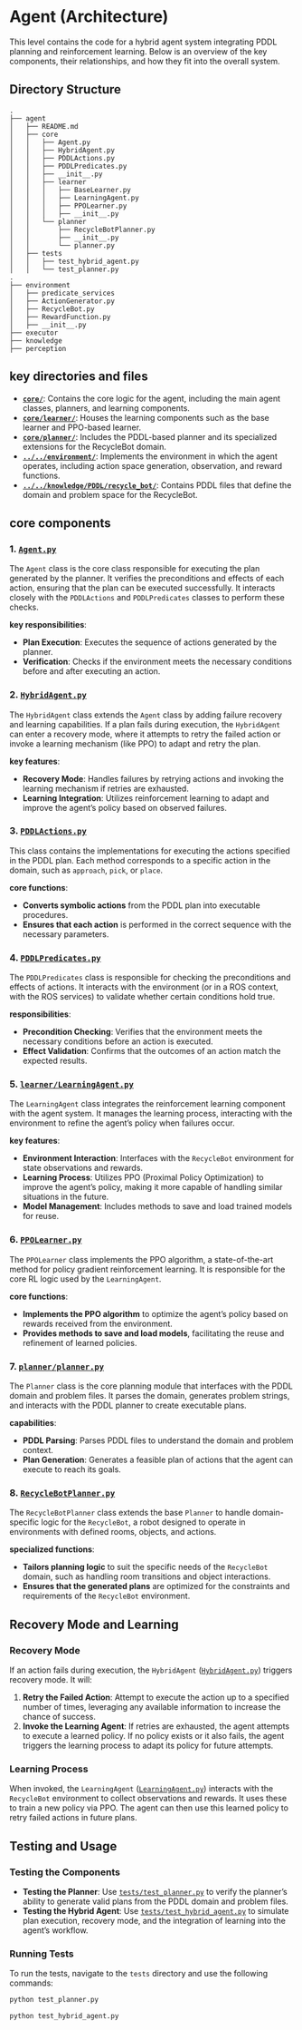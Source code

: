 # Agent (Architecture)

This level contains the code for a hybrid agent system integrating PDDL planning and reinforcement learning. Below is an overview of the key components, their relationships, and how they fit into the overall system.

## Directory Structure

```
.
├── agent
│   ├── README.md
│   ├── core
│   │   ├── Agent.py
│   │   ├── HybridAgent.py
│   │   ├── PDDLActions.py
│   │   ├── PDDLPredicates.py
│   │   ├── __init__.py
│   │   ├── learner
│   │   │   ├── BaseLearner.py
│   │   │   ├── LearningAgent.py
│   │   │   ├── PPOLearner.py
│   │   │   ├── __init__.py
│   │   └── planner
│   │       ├── RecycleBotPlanner.py
│   │       ├── __init__.py
│   │       └── planner.py
│   ├── tests
│   │   ├── test_hybrid_agent.py
│   │   └── test_planner.py
.
├── environment
│   ├── predicate_services
│   ├── ActionGenerator.py
│   ├── RecycleBot.py
│   ├── RewardFunction.py
│   ├── __init__.py
├── executor
├── knowledge
├── perception

```

## key directories and files

- **[`core/`](core/)**: Contains the core logic for the agent, including the main agent classes, planners, and learning components.
- **[`core/learner/`](core/learner/)**: Houses the learning components such as the base learner and PPO-based learner.
- **[`core/planner/`](core/planner/)**: Includes the PDDL-based planner and its specialized extensions for the RecycleBot domain.
- **[`../../environment/`](../../environment/)**: Implements the environment in which the agent operates, including action space generation, observation, and reward functions.
- **[`../../knowledge/PDDL/recycle_bot/`](../../knowledge/PDDL/recycle_bot/)**: Contains PDDL files that define the domain and problem space for the RecycleBot.

## core components

### 1. [`Agent.py`](core/Agent.py)

The `Agent` class is the core class responsible for executing the plan generated by the planner. It verifies the preconditions and effects of each action, ensuring that the plan can be executed successfully. It interacts closely with the `PDDLActions` and `PDDLPredicates` classes to perform these checks.

**key responsibilities**:
- **Plan Execution**: Executes the sequence of actions generated by the planner.
- **Verification**: Checks if the environment meets the necessary conditions before and after executing an action.

### 2. [`HybridAgent.py`](core/HybridAgent.py)

The `HybridAgent` class extends the `Agent` class by adding failure recovery and learning capabilities. If a plan fails during execution, the `HybridAgent` can enter a recovery mode, where it attempts to retry the failed action or invoke a learning mechanism (like PPO) to adapt and retry the plan.

**key features**:
- **Recovery Mode**: Handles failures by retrying actions and invoking the learning mechanism if retries are exhausted.
- **Learning Integration**: Utilizes reinforcement learning to adapt and improve the agent’s policy based on observed failures.

### 3. [`PDDLActions.py`](core/PDDLActions.py)

This class contains the implementations for executing the actions specified in the PDDL plan. Each method corresponds to a specific action in the domain, such as `approach`, `pick`, or `place`.

**core functions**:
- **Converts symbolic actions** from the PDDL plan into executable procedures.
- **Ensures that each action** is performed in the correct sequence with the necessary parameters.

### 4. [`PDDLPredicates.py`](core/PDDLPredicates.py)

The `PDDLPredicates` class is responsible for checking the preconditions and effects of actions. It interacts with the environment (or in a ROS context, with the ROS services) to validate whether certain conditions hold true.

**responsibilities**:
- **Precondition Checking**: Verifies that the environment meets the necessary conditions before an action is executed.
- **Effect Validation**: Confirms that the outcomes of an action match the expected results.

### 5. [`learner/LearningAgent.py`](core/learner/LearningAgent.py)

The `LearningAgent` class integrates the reinforcement learning component with the agent system. It manages the learning process, interacting with the environment to refine the agent’s policy when failures occur.

**key features**:
- **Environment Interaction**: Interfaces with the `RecycleBot` environment for state observations and rewards.
- **Learning Process**: Utilizes PPO (Proximal Policy Optimization) to improve the agent’s policy, making it more capable of handling similar situations in the future.
- **Model Management**: Includes methods to save and load trained models for reuse.

### 6. [`PPOLearner.py`](core/learner/PPOLearner.py)

The `PPOLearner` class implements the PPO algorithm, a state-of-the-art method for policy gradient reinforcement learning. It is responsible for the core RL logic used by the `LearningAgent`.

**core functions**:
- **Implements the PPO algorithm** to optimize the agent’s policy based on rewards received from the environment.
- **Provides methods to save and load models**, facilitating the reuse and refinement of learned policies.

### 7. [`planner/planner.py`](core/planner/planner.py)

The `Planner` class is the core planning module that interfaces with the PDDL domain and problem files. It parses the domain, generates problem strings, and interacts with the PDDL planner to create executable plans.

**capabilities**:
- **PDDL Parsing**: Parses PDDL files to understand the domain and problem context.
- **Plan Generation**: Generates a feasible plan of actions that the agent can execute to reach its goals.

### 8. [`RecycleBotPlanner.py`](core/planner/RecycleBotPlanner.py)

The `RecycleBotPlanner` class extends the base `Planner` to handle domain-specific logic for the `RecycleBot`, a robot designed to operate in environments with defined rooms, objects, and actions.

**specialized functions**:
- **Tailors planning logic** to suit the specific needs of the `RecycleBot` domain, such as handling room transitions and object interactions.
- **Ensures that the generated plans** are optimized for the constraints and requirements of the `RecycleBot` environment.

## Recovery Mode and Learning

### Recovery Mode

If an action fails during execution, the `HybridAgent` ([`HybridAgent.py`](core/HybridAgent.py)) triggers recovery mode. It will:

1. **Retry the Failed Action**: Attempt to execute the action up to a specified number of times, leveraging any available information to increase the chance of success.
2. **Invoke the Learning Agent**: If retries are exhausted, the agent attempts to execute a learned policy. If no policy exists or it also fails, the agent triggers the learning process to adapt its policy for future attempts.

### Learning Process

When invoked, the `LearningAgent` ([`LearningAgent.py`](core/learner/LearningAgent.py)) interacts with the `RecycleBot` environment to collect observations and rewards. It uses these to train a new policy via PPO. The agent can then use this learned policy to retry failed actions in future plans.

## Testing and Usage

### Testing the Components

- **Testing the Planner**: Use [`tests/test_planner.py`](tests/test_planner.py) to verify the planner’s ability to generate valid plans from the PDDL domain and problem files.
- **Testing the Hybrid Agent**: Use [`tests/test_hybrid_agent.py`](tests/test_hybrid_agent.py) to simulate plan execution, recovery mode, and the integration of learning into the agent’s workflow.

### Running Tests

To run the tests, navigate to the `tests` directory and use the following commands:

```bash
python test_planner.py
```
```bash
python test_hybrid_agent.py
```